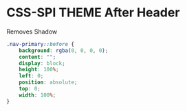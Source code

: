 # CSS-SPI THEME After Header
Removes Shadow

```CSS
.nav-primary::before {
    background: rgba(0, 0, 0, 0);
    content: "";
    display: block;
    height: 100%;
    left: 0;
    position: absolute;
    top: 0;
    width: 100%;
}
